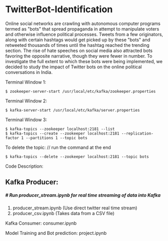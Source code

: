# TwitterBot-Identification

Online social networks are crawling with autonomous computer programs termed as "bots" that spread propaganda in attempt to manipulate voters and otherwise influence political processes. Tweets from a few originators, along with certain hashtags would get picked up by these "bots" and retweeted thousands of times until the hashtag reached the trending section. The rise of hate speeches on social media also attracted bots favoring the opposite narrative, though they were fewer in number. To investigate the full extent to which these bots were being implemented, we decided to study the impact of Twitter bots on the online political conversations in India.

Terminal Window 1:
```
$ zookeeper-server-start /usr/local/etc/kafka/zookeeper.properties
```

Terminal Window 2:
```
$ kafka-server-start /usr/local/etc/kafka/server.properties
```

Terminal Window 3:
```
$ kafka-topics --zookeeper localhost:2181 --list 
$ kafka-topics --create --zookeeper localhost:2181 --replication-factor 1 --partitions 1 --topic bots
```

To delete the topic:
// run the command at the end
```
$ kafka-topics --delete --zookeeper localhost:2181 --topic bots
```

Code Description:

## Kafka Producer:
##### # Run producer_stream.ipynb for real time streaming of data into Kafka
1. producer_stream.ipynb (Use direct twitter real time stream)
2. producer_csv.ipynb  (Takes data from a CSV file)


Kafka Consumer:	
	consumer.ipynb

Model Training and Bot prediction:
	project.ipynb	

